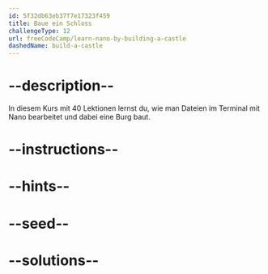 ```yaml
---
id: 5f32db63eb37f7e17323f459
title: Baue ein Schloss
challengeType: 12
url: freeCodeCamp/learn-nano-by-building-a-castle
dashedName: build-a-castle
---
```


# --description--

In diesem Kurs mit 40 Lektionen lernst du, wie man Dateien im Terminal mit Nano bearbeitet und dabei eine Burg baut.

# --instructions--

# --hints--

# --seed--

# --solutions--
